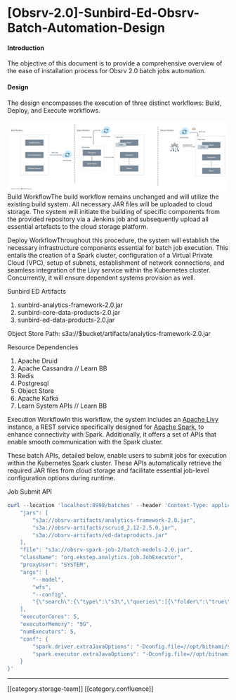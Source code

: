 # \[Obsrv-2.0]-Sunbird-Ed-Obsrv-Batch-Automation-Design

#### Introduction

The objective of this document is to provide a comprehensive overview of the ease of installation process for Obsrv 2.0 batch jobs automation.

#### Design

The design encompasses the execution of three distinct workflows: Build, Deploy, and Execute workflows.

![Sunbird Ed Obsrv 2.0 Batch Job Design](../../../../../../Analytics/analytics-ob-td-des/images/storage/obsrv-2.png)Build WorkflowThe build workflow remains unchanged and will utilize the existing build system. All necessary JAR files will be uploaded to cloud storage. The system will initiate the building of specific components from the provided repository via a Jenkins job and subsequently upload all essential artefacts to the cloud storage platform.

Deploy WorkflowThroughout this procedure, the system will establish the necessary infrastructure components essential for batch job execution. This entails the creation of a Spark cluster, configuration of a Virtual Private Cloud (VPC), setup of subnets, establishment of network connections, and seamless integration of the Livy service within the Kubernetes cluster. Concurrently, it will ensure dependent systems provision as well.

Sunbird ED Artifacts

1. sunbird-analytics-framework-2.0.jar
2. sunbird-core-data-products-2.0.jar
3. sunbird-ed-data-products-2.0.jar

Object Store Path: s3a://$bucket/artifacts/analytics-framework-2.0.jar

Resource Dependencies

1. Apache Druid
2. Apache Cassandra // Learn BB
3. Redis
4. Postgresql
5. Object Store
6. Apache Kafka
7. Learn System APIs // Learn BB

Execution WorkflowIn this workflow, the system includes an [Apache Livy](https://livy.apache.org/) instance, a REST service specifically designed for [Apache Spark](https://spark.apache.org/), to enhance connectivity with Spark. Additionally, it offers a set of APIs that enable smooth communication with the Spark cluster.

These batch APIs, detailed below, enable users to submit jobs for execution within the Kubernetes Spark cluster. These APIs automatically retrieve the required JAR files from cloud storage and facilitate essential job-level configuration options during runtime.

Job Submit API

```powershell
curl --location 'localhost:8998/batches' --header 'Content-Type: application/json' --data '{
    "jars": [
        "s3a://obsrv-artifacts/analytics-framework-2.0.jar",
        "s3a://obsrv-artifacts/scruid_2.12-2.5.0.jar",
        "s3a://obsrv-artifacts/ed-dataproducts.jar"
    ],
    "file": "s3a://obsrv-spark-job-2/batch-models-2.0.jar",
    "className": "org.ekstep.analytics.job.JobExecutor",
    "proxyUser": "SYSTEM",
    "args": [
        "--model",
        "wfs",
        "--config",
        "{\"search\":{\"type\":\"s3\",\"queries\":[{\"folder\":\"true\", \"bucket\":\"sunbird-ed-telemetry\",\"prefix\":\"sunbird-staging-events/\",\"endDate\":\"2023-01-12\",\"delta\":0}]},\"model\":\"org.ekstep.analytics.model.WorkflowSummary\",\"modelParams\":{\"storageKeyConfig\":\"aws-storage-key\", \"storageSecretConfig\":\"aws-storage-secret\", \"apiVersion\":\"v2\", \"parallelization\":200},\"output\":[{\"to\":\"kafka\",\"params\":{\"brokerList\":\"kafka-headless.kafka.svc:9092\",\"topic\":\"workflow.summarizer\"} }],\"parallelization\":200,\"appName\":\"Workflow Summarizer\",\"deviceMapping\":true}"
    ],
    "executorCores": 5,
    "executorMemory": "5G",
    "numExecutors": 5,
    "conf": {
        "spark.driver.extraJavaOptions": "-Dconfig.file=//opt/bitnami/spark/conf/wfs.conf -Dlog4j.configuration=file:/opt/bitnami/spark/conf/log4j.properties",
        "spark.executor.extraJavaOptions": "-Dconfig.file=//opt/bitnami/spark/conf/wfs.conf -Dlog4j.configuration=file:/opt/bitnami/spark/conf/log4j.properties"
    }
}'
```

***

\[\[category.storage-team]] \[\[category.confluence]]
